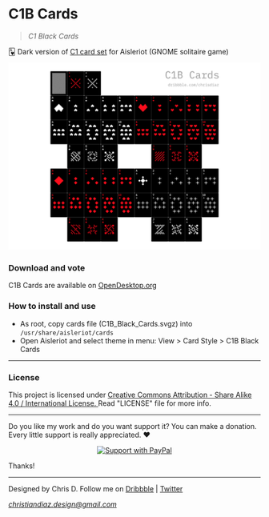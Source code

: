 # C1B Cards
> _C1 Black Cards_

🂱 Dark version of [C1 card set](https://github.com/heychrisd/C1-Cards) for Aisleriot (GNOME solitaire game)

![C1B Cards](https://github.com/heychrisd/C1B-Cards/blob/master/C1B-Black-Cards-Preview.png)

### Download and vote

C1B Cards are available on [OpenDesktop.org](https://www.opendesktop.org)

### How to install and use

* As root, copy cards file (C1B_Black_Cards.svgz) into `/usr/share/aisleriot/cards`
* Open Aisleriot and select theme in menu: View > Card Style > C1B Black Cards

---

### License

This project is licensed under [Creative Commons Attribution - Share Alike 4.0 / International License. ](https://creativecommons.org/licenses/by-sa/4.0/legalcode)
Read "LICENSE" file for more info.

---

Do you like my work and do you want support it? You can make a donation. Every little support is really appreciated. :heart:

<p align="center">
  <a href="https://www.paypal.me/ChrisDiaz" target="_blank"><img src="https://i.ibb.co/dpvHPb4/Support-Pay-Pal.png" title="Support with PayPal"></a>
</p>

Thanks!

---

Designed by Chris D. Follow me on [Dribbble](https://dribbble.com/chrisdiaz) | [Twitter](https://twitter.com/hey_chris_d)

*christiandiaz.design@gmail.com*
